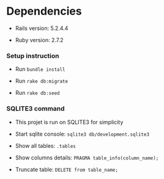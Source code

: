 # Dependencies

* Rails version: 5.2.4.4

* Ruby version:  2.7.2

### Setup instruction

* Run `bundle install`

* Run `rake db:migrate`

* Run `rake db:seed`

### SQLITE3 command

* This projet is run on SQLITE3 for simplicity

* Start sqlite console: `sqlite3 db/development.sqlite3`

* Show all tables: `.tables`

* Show columns details: `PRAGMA table_info(column_name);`

* Truncate table: `DELETE from table_name;`
